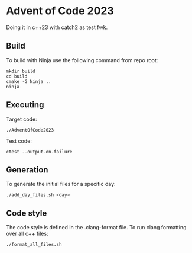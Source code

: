 # Advent of Code 2023
Doing it in c++23 with catch2 as test fwk.

## Build
To build with Ninja use the following command from repo root:
```
mkdir build
cd build
cmake -G Ninja ..
ninja
```

## Executing
Target code:
```
./AdventOfCode2023
```

Test code:
```
ctest --output-on-failure
```

## Generation
To generate the initial files for a specific day:
```
./add_day_files.sh <day>
```

## Code style
The code style is defined in the .clang-format file. To run clang formatting over all c++ files:
```
./format_all_files.sh
```

